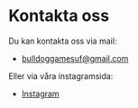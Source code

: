 # Kontakta oss

Du kan kontakta oss via mail:

- [bulldoggamesuf@gmail.com](mailto:bulldoggamesuf@gmail.com)

Eller via våra instagramsida:

- [Instagram](https://www.instagram.com/bulldoggamesuf/) 